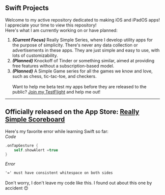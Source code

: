 ## Swift Projects

Welcome to my active repository dedicated to making iOS and iPadOS apps! I appreciate your time to view this repository! 
<br>
Here's what I am currently working on or have planned:
<br>
1. ***(Current Focus)*** Really Simple Series, where I develop utility apps for the purpose of simplicity. There's never any data collection or advertisements in these apps. They are just simple and easy to use, with lots of customizability.
2. ***(Planned)*** Knockoff of Tinder or something similar, aimed at providing free features without a subscription-based model.
3. ***(Planned)*** A Simple Game series for all the games we know and love, such as chess, tic-tac-toe, and checkers.
<br><br>
Want to help me beta test my apps before they are released to the public? [Join my TestFlight](https://testflight.apple.com/join/sXXyp1r0) and help me out!
---
Officially released on the App Store:
[Really Simple Scoreboard]()
---
Here's my favorite error while learning Swift so far:
<br>
*Code*
```Swift
.onTapGesture {
    self.showAlert =true
}
```
*Error*

`'=' must have consistent whitespace on both sides`
<br><br>
Don't worry, I don't leave my code like this. I found out about this one by accident 😊
